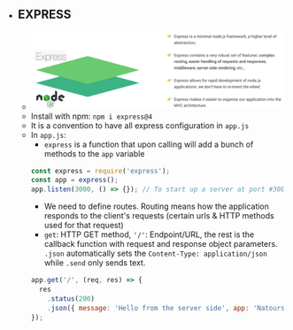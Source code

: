 - ## EXPRESS
  - <img src="screenshots/express-definition.png" width="800">
  - Install with npm: `npm i express@4`
  - It is a convention to have all express configuration in `app.js`
  - In `app.js`:
    - `express` is a function that upon calling will add a bunch of methods to the `app` variable
    ```js
    const express = require('express');
    const app = express();
    app.listen(3000, () => {}); // To start up a server at port #3000
    ```
    - We need to define routes. Routing means how the application responds to the client's requests (certain urls & HTTP methods used for that request)
    - `get`: HTTP GET method, `'/'`: Endpoint/URL, the rest is the callback function with request and response object parameters. `.json` automatically sets the `Content-Type: application/json` while `.send` only sends text.
    ```js
    app.get('/', (req, res) => {
      res
        .status(200)
        .json({ message: 'Hello from the server side', app: 'Natours' });
    });
    ```

